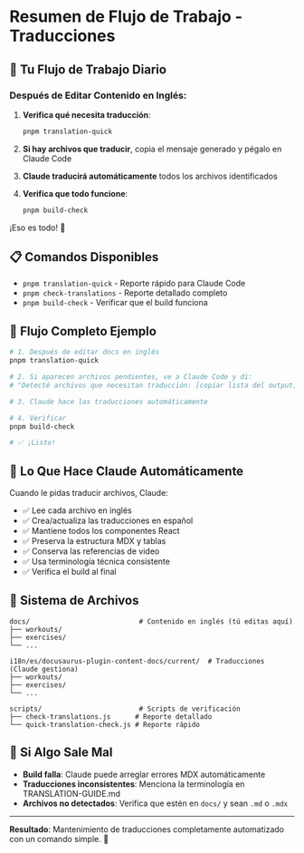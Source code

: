 # Resumen de Flujo de Trabajo - Traducciones

## 🎯 Tu Flujo de Trabajo Diario

### Después de Editar Contenido en Inglés:

1. **Verifica qué necesita traducción**:
   ```bash
   pnpm translation-quick
   ```

2. **Si hay archivos que traducir**, copia el mensaje generado y pégalo en Claude Code

3. **Claude traducirá automáticamente** todos los archivos identificados

4. **Verifica que todo funcione**:
   ```bash
   pnpm build-check
   ```

¡Eso es todo! 🎉

## 📋 Comandos Disponibles

- `pnpm translation-quick` - Reporte rápido para Claude Code
- `pnpm check-translations` - Reporte detallado completo  
- `pnpm build-check` - Verificar que el build funciona

## 🔄 Flujo Completo Ejemplo

```bash
# 1. Después de editar docs en inglés
pnpm translation-quick

# 2. Si aparecen archivos pendientes, ve a Claude Code y di:
# "Detecté archivos que necesitan traducción: [copiar lista del output]"

# 3. Claude hace las traducciones automáticamente

# 4. Verificar
pnpm build-check

# ✅ ¡Listo!
```

## 🎯 Lo Que Hace Claude Automáticamente

Cuando le pidas traducir archivos, Claude:

- ✅ Lee cada archivo en inglés
- ✅ Crea/actualiza las traducciones en español
- ✅ Mantiene todos los componentes React
- ✅ Preserva la estructura MDX y tablas
- ✅ Conserva las referencias de video
- ✅ Usa terminología técnica consistente
- ✅ Verifica el build al final

## 📂 Sistema de Archivos

```
docs/                           # Contenido en inglés (tú editas aquí)
├── workouts/
├── exercises/ 
└── ...

i18n/es/docusaurus-plugin-content-docs/current/  # Traducciones (Claude gestiona)
├── workouts/
├── exercises/
└── ...

scripts/                        # Scripts de verificación
├── check-translations.js      # Reporte detallado
└── quick-translation-check.js # Reporte rápido
```

## 🚨 Si Algo Sale Mal

- **Build falla**: Claude puede arreglar errores MDX automáticamente
- **Traducciones inconsistentes**: Menciona la terminología en TRANSLATION-GUIDE.md
- **Archivos no detectados**: Verifica que estén en `docs/` y sean `.md` o `.mdx`

---

**Resultado**: Mantenimiento de traducciones completamente automatizado con un comando simple. 🚀